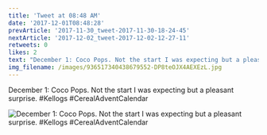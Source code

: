 ```yaml
---
title: 'Tweet at 08:48 AM'
date: '2017-12-01T08:48:28'
prevArticle: '2017-11-30_tweet-2017-11-30-18-24-45'
nextArticle: '2017-12-02_tweet-2017-12-02-12-27-11'
retweets: 0
likes: 2
text: "December 1: Coco Pops. Not the start I was expecting but a pleasant surprise. #Kellogs #CerealAdventCalendar"
img_filename: /images/936517340438679552-DP8teOJX4AEXEzL.jpg
---
```

December 1: Coco Pops. Not the start I was expecting but a pleasant surprise. #Kellogs #CerealAdventCalendar

![December 1: Coco Pops. Not the start I was expecting but a pleasant surprise. #Kellogs #CerealAdventCalendar](/images/936517340438679552-DP8teOJX4AEXEzL.jpg "December 1: Coco Pops. Not the start I was expecting but a pleasant surprise. #Kellogs #CerealAdventCalendar")